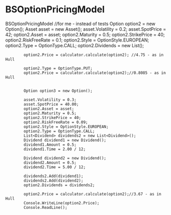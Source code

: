 # BSOptionPricingModel
BSOptionPricingModel
//for me - instead of tests
            Option option2 = new Option();
            Asset asset = new Asset();
            asset.Volatility = 0.2;
            asset.SpotPrice = 42;
            option2.Asset = asset;
            option2.Maturity = 0.5;
            option2.StrikePrice = 40;
            option2.RiskFreeRate = 0.1;
            option2.Style = OptionStyle.EUROPEAN;
            option2.Type = OptionType.CALL;
            option2.Dividends = new List<Dividend>();

            option2.Price = calculator.calculate(option2); //4.75 - as in Hull

            option2.Type = OptionType.PUT;
            option2.Price = calculator.calculate(option2);//0.8085 - as in Hull


            Option option3 = new Option();
            
            asset.Volatility = 0.3;
            asset.SpotPrice = 40.00;
            option2.Asset = asset;
            option2.Maturity = 0.5;
            option2.StrikePrice = 40;
            option2.RiskFreeRate = 0.09;
            option2.Style = OptionStyle.EUROPEAN;
            option2.Type = OptionType.CALL;
            List<Dividend> dividends2 = new List<Dividend>();
            Dividend dividend1 = new Dividend();
            dividend1.Amount = 0.5;
            dividend1.Time = 2.00 / 12;

            Dividend dividend2 = new Dividend();
            dividend2.Amount = 0.5;
            dividend2.Time = 5.00 / 12;

            dividends2.Add(dividend1);
            dividends2.Add(dividend2);
            option2.Dividends = dividends2;

            option2.Price = calculator.calculate(option2);//3.67 - as in Hull
            Console.WriteLine(option2.Price);
            Console.ReadLine();    
